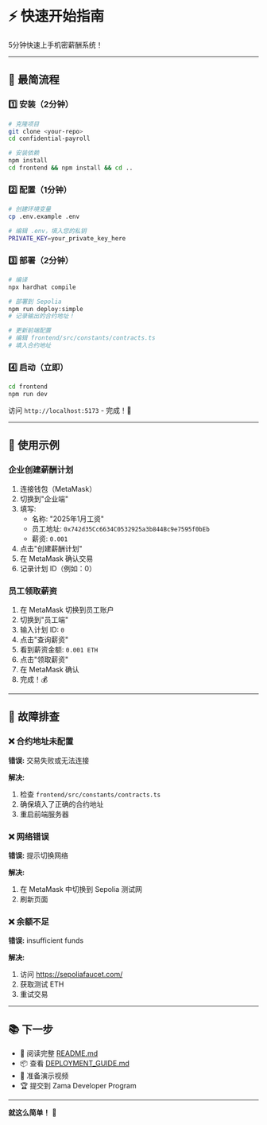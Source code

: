 # ⚡ 快速开始指南

5分钟快速上手机密薪酬系统！

---

## 🎯 最简流程

### 1️⃣ 安装（2分钟）

```bash
# 克隆项目
git clone <your-repo>
cd confidential-payroll

# 安装依赖
npm install
cd frontend && npm install && cd ..
```

### 2️⃣ 配置（1分钟）

```bash
# 创建环境变量
cp .env.example .env

# 编辑 .env，填入您的私钥
PRIVATE_KEY=your_private_key_here
```

### 3️⃣ 部署（2分钟）

```bash
# 编译
npx hardhat compile

# 部署到 Sepolia
npm run deploy:simple
# 记录输出的合约地址！

# 更新前端配置
# 编辑 frontend/src/constants/contracts.ts
# 填入合约地址
```

### 4️⃣ 启动（立即）

```bash
cd frontend
npm run dev
```

访问 `http://localhost:5173` - 完成！🎉

---

## 📖 使用示例

### 企业创建薪酬计划

1. 连接钱包（MetaMask）
2. 切换到"企业端"
3. 填写:
   - 名称: "2025年1月工资"
   - 员工地址: `0x742d35Cc6634C0532925a3b844Bc9e7595f0bEb`
   - 薪资: `0.001`
4. 点击"创建薪酬计划"
5. 在 MetaMask 确认交易
6. 记录计划 ID（例如：0）

### 员工领取薪资

1. 在 MetaMask 切换到员工账户
2. 切换到"员工端"
3. 输入计划 ID: `0`
4. 点击"查询薪资"
5. 看到薪资金额: `0.001 ETH`
6. 点击"领取薪资"
7. 在 MetaMask 确认
8. 完成！💰

---

## 🔧 故障排查

### ❌ 合约地址未配置

**错误:** 交易失败或无法连接

**解决:**
1. 检查 `frontend/src/constants/contracts.ts`
2. 确保填入了正确的合约地址
3. 重启前端服务器

### ❌ 网络错误

**错误:** 提示切换网络

**解决:**
1. 在 MetaMask 中切换到 Sepolia 测试网
2. 刷新页面

### ❌ 余额不足

**错误:** insufficient funds

**解决:**
1. 访问 https://sepoliafaucet.com/
2. 获取测试 ETH
3. 重试交易

---

## 📚 下一步

- 📖 阅读完整 [README.md](README.md)
- 📦 查看 [DEPLOYMENT_GUIDE.md](DEPLOYMENT_GUIDE.md)
- 🎥 准备演示视频
- 🏆 提交到 Zama Developer Program

---

**就这么简单！** 🚀


